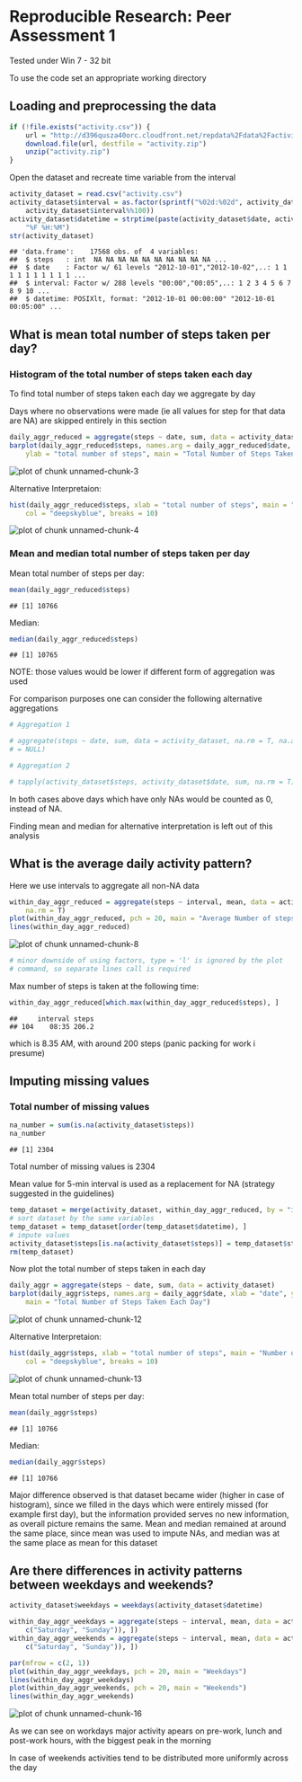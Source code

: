 # Reproducible Research: Peer Assessment 1
Tested under Win 7 - 32 bit

To use the code set an appropriate working directory


## Loading and preprocessing the data

```r
if (!file.exists("activity.csv")) {
    url = "http://d396qusza40orc.cloudfront.net/repdata%2Fdata%2Factivity.zip"
    download.file(url, destfile = "activity.zip")
    unzip("activity.zip")
}
```

Open the dataset and recreate time variable from the interval


```r
activity_dataset = read.csv("activity.csv")
activity_dataset$interval = as.factor(sprintf("%02d:%02d", activity_dataset$interval%/%100, 
    activity_dataset$interval%%100))
activity_dataset$datetime = strptime(paste(activity_dataset$date, activity_dataset$interval), 
    "%F %H:%M")
str(activity_dataset)
```

```
## 'data.frame':	17568 obs. of  4 variables:
##  $ steps   : int  NA NA NA NA NA NA NA NA NA NA ...
##  $ date    : Factor w/ 61 levels "2012-10-01","2012-10-02",..: 1 1 1 1 1 1 1 1 1 1 ...
##  $ interval: Factor w/ 288 levels "00:00","00:05",..: 1 2 3 4 5 6 7 8 9 10 ...
##  $ datetime: POSIXlt, format: "2012-10-01 00:00:00" "2012-10-01 00:05:00" ...
```



## What is mean total number of steps taken per day?
### Histogram of the total number of steps taken each day
To find total number of steps taken each day we aggregate by day

Days where no observations were made (ie all values for step for that data are NA) are skipped entirely in this section


```r
daily_aggr_reduced = aggregate(steps ~ date, sum, data = activity_dataset, na.rm = T)
barplot(daily_aggr_reduced$steps, names.arg = daily_aggr_reduced$date, xlab = "date", 
    ylab = "total number of steps", main = "Total Number of Steps Taken Each Day")
```

![plot of chunk unnamed-chunk-3](figure/unnamed-chunk-3.png) 


Alternative Interpretaion:

```r
hist(daily_aggr_reduced$steps, xlab = "total number of steps", main = "Number of steps per day", 
    col = "deepskyblue", breaks = 10)
```

![plot of chunk unnamed-chunk-4](figure/unnamed-chunk-4.png) 


### Mean and median total number of steps taken per day
Mean total number of steps per day:

```r
mean(daily_aggr_reduced$steps)
```

```
## [1] 10766
```

Median:

```r
median(daily_aggr_reduced$steps)
```

```
## [1] 10765
```


NOTE: those values would be lower if different form of aggregation was used

For comparison purposes one can consider the following alternative aggregations

```r
# Aggregation 1

# aggregate(steps ~ date, sum, data = activity_dataset, na.rm = T, na.action
# = NULL)

# Aggregation 2

# tapply(activity_dataset$steps, activity_dataset$date, sum, na.rm = T)
```

In both cases above days which have only NAs would be counted as 0, instead of NA.

Finding mean and median for alternative interpretation is left out of this analysis


## What is the average daily activity pattern?
Here we use intervals to aggregate all non-NA data

```r
within_day_aggr_reduced = aggregate(steps ~ interval, mean, data = activity_dataset, 
    na.rm = T)
plot(within_day_aggr_reduced, pch = 20, main = "Average Number of steps taken within 5 minute interval")
lines(within_day_aggr_reduced)
```

![plot of chunk unnamed-chunk-8](figure/unnamed-chunk-8.png) 

```r
# minor downside of using factors, type = 'l' is ignored by the plot
# command, so separate lines call is required
```


Max number of steps is taken at the following time:

```r
within_day_aggr_reduced[which.max(within_day_aggr_reduced$steps), ]
```

```
##     interval steps
## 104    08:35 206.2
```

which is 8.35 AM, with around 200 steps (panic packing for work i presume)
## Imputing missing values
### Total number of missing values

```r
na_number = sum(is.na(activity_dataset$steps))
na_number
```

```
## [1] 2304
```

Total number of missing values is 2304


Mean value for 5-min interval is used as a replacement for NA (strategy suggested in the guidelines)

```r
temp_dataset = merge(activity_dataset, within_day_aggr_reduced, by = "interval")
# sort dataset by the same variables
temp_dataset = temp_dataset[order(temp_dataset$datetime), ]
# impute values
activity_dataset$steps[is.na(activity_dataset$steps)] = temp_dataset$steps.y[is.na(activity_dataset$steps)]
rm(temp_dataset)
```


Now plot the total number of steps taken in each day


```r
daily_aggr = aggregate(steps ~ date, sum, data = activity_dataset)
barplot(daily_aggr$steps, names.arg = daily_aggr$date, xlab = "date", ylab = "total number of steps", 
    main = "Total Number of Steps Taken Each Day")
```

![plot of chunk unnamed-chunk-12](figure/unnamed-chunk-12.png) 


Alternative Interpretaion:

```r
hist(daily_aggr$steps, xlab = "total number of steps", main = "Number of steps per day", 
    col = "deepskyblue", breaks = 10)
```

![plot of chunk unnamed-chunk-13](figure/unnamed-chunk-13.png) 


Mean total number of steps per day:

```r
mean(daily_aggr$steps)
```

```
## [1] 10766
```

Median:

```r
median(daily_aggr$steps)
```

```
## [1] 10766
```


Major difference observed is that dataset became wider (higher in case of histogram), since we filled in the days which were entirely missed (for example first day), but the information provided serves no new information, as overall picture remains the same. Mean and median remained at around the same place, since mean was used to impute NAs, and median was at the same place as mean for this dataset

## Are there differences in activity patterns between weekdays and weekends?

```r
activity_dataset$weekdays = weekdays(activity_dataset$datetime)

within_day_aggr_weekdays = aggregate(steps ~ interval, mean, data = activity_dataset[!(activity_dataset$weekdays %in% 
    c("Saturday", "Sunday")), ])
within_day_aggr_weekends = aggregate(steps ~ interval, mean, data = activity_dataset[(activity_dataset$weekdays %in% 
    c("Saturday", "Sunday")), ])

par(mfrow = c(2, 1))
plot(within_day_aggr_weekdays, pch = 20, main = "Weekdays")
lines(within_day_aggr_weekdays)
plot(within_day_aggr_weekends, pch = 20, main = "Weekends")
lines(within_day_aggr_weekends)
```

![plot of chunk unnamed-chunk-16](figure/unnamed-chunk-16.png) 


As we can see on workdays major activity apears on pre-work, lunch and post-work hours, with the biggest peak in the morning

In case of weekends activities tend to be distributed more uniformly across the day
